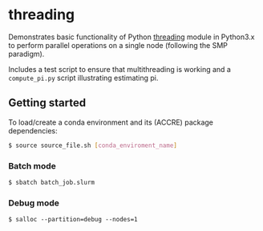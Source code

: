 # threading 
Demonstrates basic functionality of Python 
[threading](https://docs.python.org/3.5/library/threading.html) 
module in Python3.x to perform parallel operations on a single node (following
the SMP paradigm). 

Includes a test script to ensure that multithreading is working and a 
`compute_pi.py` script illustrating estimating pi. 

## Getting started
To load/create a conda environment and its (ACCRE) package dependencies:
```bash
$ source source_file.sh [conda_enviroment_name]
```

### Batch mode
```bash
$ sbatch batch_job.slurm
```

### Debug mode
```
$ salloc --partition=debug --nodes=1
```

